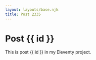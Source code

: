 ```yaml
---
layout: layouts/base.njk
title: Post 2335
---
```


# Post {{ id }}

This is post {{ id }} in my Eleventy project.
